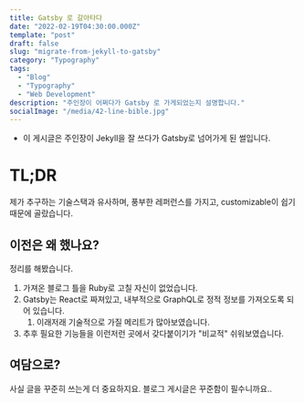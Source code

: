 ```yaml
---
title: Gatsby 로 갈아타다
date: "2022-02-19T04:30:00.000Z"
template: "post"
draft: false
slug: "migrate-from-jekyll-to-gatsby"
category: "Typography"
tags:
  - "Blog"
  - "Typography"
  - "Web Development"
description: "주인장이 어쩌다가 Gatsby 로 가게되었는지 설명합니다."
socialImage: "/media/42-line-bible.jpg"
---
```


* 이 게시글은 주인장이 Jekyll을 잘 쓰다가 Gatsby로 넘어가게 된 썰입니다.

# TL;DR
제가 추구하는 기술스택과 유사하며, 풍부한 레퍼런스를 가지고, customizable이 쉽기 때문에 골랐습니다.

## 이전은 왜 했나요?

정리를 해봤습니다.

1. 가져온 블로그 틀을 Ruby로 고칠 자신이 없었습니다.
2. Gatsby는 React로 짜져있고, 내부적으로 GraphQL로 정적 정보를 가져오도록 되어 있습니다.
    1. 이래저래 기술적으로 가질 메리트가 많아보였습니다.
3. 추후 필요한 기능들을 이런저런 곳에서 갖다붙이기가 "비교적" 쉬워보였습니다.

## 여담으로?

사실 글을 꾸준히 쓰는게 더 중요하지요. 블로그 게시글은 꾸준함이 필수니까요..
